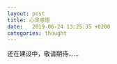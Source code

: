 ```yaml
---
layout: post
title: 心灵感悟
date:   2019-06-24 13:25:35 +0200
categories: thought
---
```


还在建设中，敬请期待……
